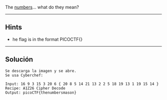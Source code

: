 The [numbers](https://jupiter.challenges.picoctf.org/static/f209a32253affb6f547a585649ba4fda/the_numbers.png)... what do they mean?
_________________
## Hints
* he flag is in the format PICOCTF{}
___________
## Solución

```
Se descarga la imagen y se abre.
Se usa Cyberchef: 

Input: 16 9 3 15 3 20 6 { 20 8 5 14 21 13 2 2 5 18 19 13 1 19 15 14 }
Recipe: A1Z26 Cipher Decode
Output: picoCTF{thenumbersmason}
```
 